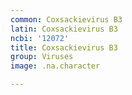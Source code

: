 ```yaml
---
common: Coxsackievirus B3
latin: Coxsackievirus B3
ncbi: '12072'
title: Coxsackievirus B3
group: Viruses
image: .na.character

---
```


